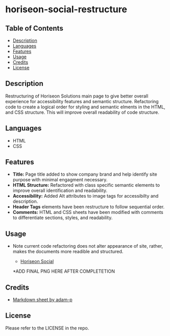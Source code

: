# horiseon-social-restructure

## Table of Contents

* [Description](#description)
* [Languages](#languages)
* [Features](#features)
* [Usage](#usage)
* [Credits](#credits)
* [License](#license)  


## Description

 Restructuring of Horiseon Solutions main page to give better overall experience for accessibility features and semantic structure. Refactoring code to create a logical order for styling and semantic elments in the HTML, and CSS structure. This will improve overall readability of code structure.

## Languages

* HTML
* CSS

## Features

* **Title:** Page title added to show company brand and help identify site purpose with minimal engagment necessary.
* **HTML Structure:** Refactored with class specific semantic elements to improve overall identification and readability.
* **Accessibility:** Added Alt attributes to image tags for accessibilty and description.
* **Header Tags** elements have been restructure to follow sequential order.
* **Comments:** HTML and CSS sheets have been modified with comments to differentiate sections, styles, and readability.

## Usage

* Note current code refactoring does not alter appearance of site,  rather, makes the documents more readible and structured.

    * [Horiseon Social](https://ivionsters.github.io/horiseon-social-restructure/)

    *ADD FINAL PNG HERE AFTER COMPLETETION

    
    

## Credits

* [Markdown sheet by adam-p](https://github.com/adam-p/markdown-here/wiki/Markdown-Cheatsheet#emphasis)

## License

Please refer to the LICENSE in the repo.